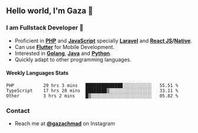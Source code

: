 ## Hello world, I'm Gaza 👋
### I am Fullstack Developer 🤘
- Proficient in **[PHP](https://www.php.net/)** and **[JavaScript](https://www.javascript.com/)** specially **[Laravel](https://laravel.com/)** and **[React JS](https://reactjs.org/)/[Native](https://reactnative.dev/)**.
- Can use **[Flutter](https://flutter.dev/)** for Mobile Development.
- Interested in **[Golang](https://go.dev/)**, **[Java](https://www.java.com/en/)** and **[Python](https://www.python.org/)**.
- Quickly adapt to other programming languages.
#### Weekly Languages Stats
<!--START_SECTION:waka-->

```text
PHP           29 hrs 3 mins   ██████████████░░░░░░░░░░░   55.51 %
TypeScript    17 hrs 20 mins  ████████▒░░░░░░░░░░░░░░░░   33.11 %
Other         3 hrs 2 mins    █▒░░░░░░░░░░░░░░░░░░░░░░░   05.82 %
```

<!--END_SECTION:waka-->
### Contact
- Reach me at **[@gazachmad](https://www.instagram.com/gazachmad/)** on Instagram
